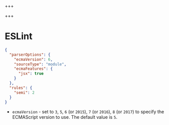 
+++

+++
# ESLint

```json
{
  "parserOptions": {
    "ecmaVersion": 6,
    "sourceType": "module",
    "ecmaFeatures": {
      "jsx": true
    }
  },
  "rules": {
    "semi": 2
  }
}
```

+ `ecmaVersion` - set to `3`, `5`, `6` (or `2015`), `7` (or `2016`), `8` (or `2017`) to specify the ECMAScript version to use. The default value is `5`.
